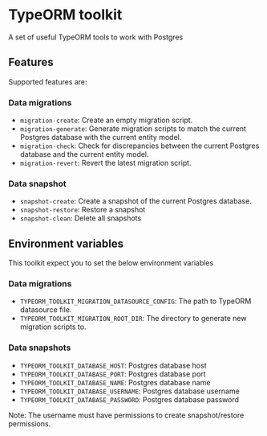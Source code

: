 # TypeORM toolkit
A set of useful TypeORM tools to work with Postgres

## Features
Supported features are:

### Data migrations
- `migration-create`: Create an empty migration script.
- `migration-generate`: Generate migration scripts to match the current Postgres database with the current entity model.
- `migration-check`: Check for discrepancies between the current Postgres database and the current entity model.
- `migration-revert`: Revert the latest migration script.

### Data snapshot
- `snapshot-create`: Create a snapshot of the current Postgres database.
- `snapshot-restore`: Restore a snapshot
- `snapshot-clean`: Delete all snapshots

## Environment variables
This toolkit expect you to set the below environment variables

### Data migrations
- `TYPEORM_TOOLKIT_MIGRATION_DATASOURCE_CONFIG`: The path to TypeORM datasource file.
- `TYPEORM_TOOLKIT_MIGRATION_ROOT_DIR`: The directory to generate new migration scripts to.

### Data snapshots
- `TYPEORM_TOOLKIT_DATABASE_HOST`: Postgres database host
- `TYPEORM_TOOLKIT_DATABASE_PORT`: Postgres database port
- `TYPEORM_TOOLKIT_DATABASE_NAME`: Postgres database name
- `TYPEORM_TOOLKIT_DATABASE_USERNAME`: Postgres database username
- `TYPEORM_TOOLKIT_DATABASE_PASSWORD`: Postgres database password

Note: The username must have permissions to create snapshot/restore permissions.
